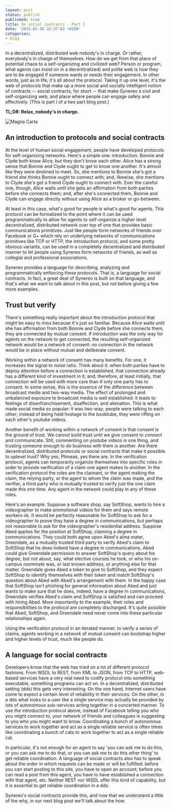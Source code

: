 ```yaml
---
layout: post
status: publish
published: true
title: On social contracts - Part I
date: '2015-02-10 22:37:02 +0200'
categories:
- blog
---
```

In a decentralized, distributed web nobody's in charge. Or rather, everybody's in charge of themselves. How do we get from that place of potential chaos to a self-organizing and civilized web? Person or program, what agents can insist on in a decent(ralized) and polite web is how they are to be engaged if someone wants or needs their engagement. In other words, just as in life, it's all about the protocol. Taking it up one level, it's the web of protocols that make up a more social and socially intelligent notion of contracts -- social contracts, for short -- that make Synereo a civil and self-organizing web, and place where people can engage safely and effectively. (This is part I of a two part blog post.)

**TL;DR: Relax, nobody's in charge.**

![Magna Carta](/img/blog/MagnaCarta1.jpg)

## An introduction to protocols and social contracts

At the level of human social engagement, people have developed protocols for self-organizing networks. Here's a simple one: introduction. Bonnie and Clyde both know Alice, but they don't know each other. Alice has a strong sense that Bonnie and Clyde ought to get to know one another. It's almost like they were destined to meet. So, she mentions to Bonnie she's got a friend she thinks Bonnie ought to connect with; and, likewise, she mentions to Clyde she's got a friend Clyde ought to connect with. Ever the careful one, though, Alice waits until she gets an affirmation from both parties before she connects them; and, after she's connected them, Bonnie and Clyde can engage directly without using Alice as a broker or go-between.

At least in this case, what's good for people is what's good for agents. This protocol can be formalized to the point where it can be used programmatically to allow for agents to self-organize a higher level decentralized, distributed network over top of one that provides basic communications primitives. Just like people form networks of friends over Facebook or G+ which rely on underlying networks of communications primitives like TCP or HTTP, the introduction protocol, and some pretty obvious variants, can be used in a completely decentralized and distributed manner to let people using Synereo form networks of friends, as well as collegial and professional associations.

Synereo provides a language for describing, analyzing and programmatically enforcing these protocols. That is, a language for social contracts. In fact, a great deal of Synereo is built on that language, and that's what we want to talk about in this post, but not before giving a few more examples.

## Trust but verify

There's something really important about the introduction protocol that might be easy to miss because it's just so familiar. Because Alice waits until she has affirmation from both Bonnie and Clyde before she connects them, they are connected by mutual consent. If introduction was the only way for agents on the network to get connected, the resulting self-organized network would be a network of consent: no connection in the network would be in place without mutual and deliberate consent.

Working within a network of consent has many benefits. For one, it increases the signal to noise ratio. Think about it: when both parties have to deploy attention before a connection is established, that connection already has a different kind of investment in it; and, therefore, at least initially, that connection will be used with more care than if only one party has to consent. In some sense, this is the essence of the difference between broadcast media and two-way media. The effect of prolonged and unbalanced exposure to broadcast media is well established: it leads to feelings of disenfranchisement, disaffection, and alienation. This is what made social media so popular: it was two-way; people were talking to each other; instead of being held hostage to the boobtube, they were riffing on each other's youtube videos.

Another benefit of working within a network of consent is that consent is the ground of trust. We cannot build trust until we give consent to connect and communicate. Still, commenting on youtube videos is one thing, and trusting someone enough to do business with them is another. Are there decentralized, distributed protocols or social contracts that make it possible to uplevel trust? Why yes, Phineas, yes there are. In the verification protocol, agents can temporarily organize themselves into specific roles in order to provide verification of a claim one agent makes to another. In the verification protocol the roles are the claimant, or the agent making the claim, the relying party, or the agent to whom the claim was made, and the verifier, a third party who is mutually trusted to verify just the one claim made this one time. Any agent in the network could play in any of these roles.

Here's an example. Suppose a software shop, say SoftShop, wants to hire a videographer to make promotional videos for them and says remote workers ok. It would be perfectly reasonable for SoftShop to ask for a videographer to prove they have a degree in communications, but perhaps not reasonable to ask for the videographer's residential address. Suppose Abed applies for the position at SoftShop, claiming a degree in communications. They could both agree upon Abed's alma mater, Greendale, as a mutually trusted third party to verify Abed's claim to SoftShop that he does indeed have a degree in communications. Abed could give Greendale permission to answer SoftShop's query about his degree, but not about, say, what elective courses he took, or who his on-campus roommate was, or last known address, or anything else for that matter. Greendale gives Abed a token to give to SoftShop, and they expect SoftShop to identify themselves with their token and match SoftShop's question about Abed with Abed's arrangement with them. In the happy case that SoftShop isn't phishing for general information about Abed and just wants to make sure that he does, indeed, have a degree in communications, Greendale verifies Abed's claim and SoftShop is satisfied and can proceed with hiring Abed. More importantly to the example, their roles and responsibilities to the protocol are completely discharged. It's quite possible that Abed, SoftShop, and Greendale need never come into these particular relationships again.

Using the verification protocol in an iterated manner, to verify a series of claims, agents working in a network of mutual consent can bootstrap higher and higher levels of trust, much like people do.

## A language for social contracts

Developers know that the web has tried on a lot of different protocol fashions. From WSDL to REST, from XML to JSON, from TCP to HTTP, web-based services have a very real need to codify protocol into something executable, something programs can act on. In a decentralized, distributed setting (dds) this gets very interesting. On the one hand, Internet users have come to expect a certain level of reliability in their services. On the other, in a dds what looks to a user like a single service may actually be provided by lots of autonomous sub-services acting together in a concerted manner. To use the introduction protocol above, instead of Facebook telling you who you might connect to, your network of friends and colleagues is suggesting to you who you might want to know. Coordinating a bunch of autonomous services to work together and act as a single reliable service is often times like coordinating a bunch of cats to work together to act as a single reliable cat.

In particular, it's not enough for an agent to say 'you can ask me to do this, or you can ask me to do that, or you can ask me to do this other thing' to get reliable coordination. A language of social contracts also has to speak about the order in which requests can be made or will be fulfilled: before you can start posting to this site, you have to open an account; before you can read a post from this agent, you have to have established a connection with that agent, etc. Neither REST nor WSDL offer this kind of capability, but it is essential to get reliable coordination in a dds.

Synereo's social contracts provide this, and now that we understand a little of the why, in our next blog post we'll talk about the how.
